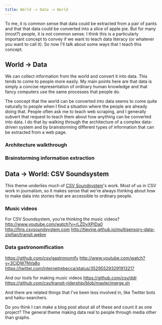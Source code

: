 ```yaml
---
title: World -> Data -> World
---
```

To me, it is common sense that data could be extracted from a pair
of pants and that that data could be converted into a slice of apple pie.
But for many (most?) people, it is not common sense. I think this is a
particularly important concept to convey if we want to teach data literacy
(or whatever you want to call it). So now I'll talk about some ways that
I teach this concept.

## World -> Data
We can collect information from the world and convert it into data.
This tends to come to people more easily. My main points here are that
data is simply a concise representation of ordinary human knowledge
and that fancy computers use the same processes that people do.

The concept that the world can be converted into data seems to come
quite naturally to people when I find a situation where the people are
already doing that. People often ask me to teach web scraping, and I
generally subvert that request to teach them about how anything can
be converted into data. I do that by walking through the architecture
of a complex data-driven system and by brainstorming different types
of information that can be extracted from a web page.

### Architecture walkthrough

### Brainstorming information extraction

## Data -> World: CSV Soundsystem
This theme underlies much of [CSV Soundsystem](http://csvsoundsystem.com)'s work.
Most of us in CSV work in journalism, so it makes sense that we're always thinking
about how to make data into stories that are accessible to ordinary people.

### Music videos
For CSV Soundsystem, you're thinking the music videos?
http://www.youtube.com/watch?v=rLZDvXPIDa0
http://fms.csvsoundsystem.com
http://tlevine.github.io/multisensory-data-zipfian/transit.webm

### Data gastronomification
https://github.com/csv/gastronomify
http://www.youtube.com/watch?v=3CiDW7NVa8o
https://twitter.com/internetrebecca/status/352955293291913217

And our tools for making music videos
https://github.com/csv/ddr
https://github.com/csv/transit-ridership/blob/master/merge.sh

And there are related things that I've been less involved in,
like Twitter bots and haiku-searchers.

Do you think I can make a blog post about all of these and count it as one project?
The general theme making data real to people through media other than graphs.

